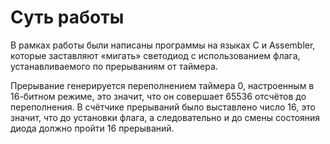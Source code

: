 # Суть работы

В рамках работы были написаны программы на языках C и Assembler, которые заставляют «мигать» светодиод с использованием флага, устанавливаемого по прерываниям от таймера. 

Прерывание генерируется переполнением таймера 0, настроенным в 16-битном режиме, это значит, что он совершает 65536 отсчётов до переполнения. В счётчике прерываний было выставлено число 16, это значит, что до установки флага, а следовательно и до смены состояния диода должно пройти 16 прерываний.
